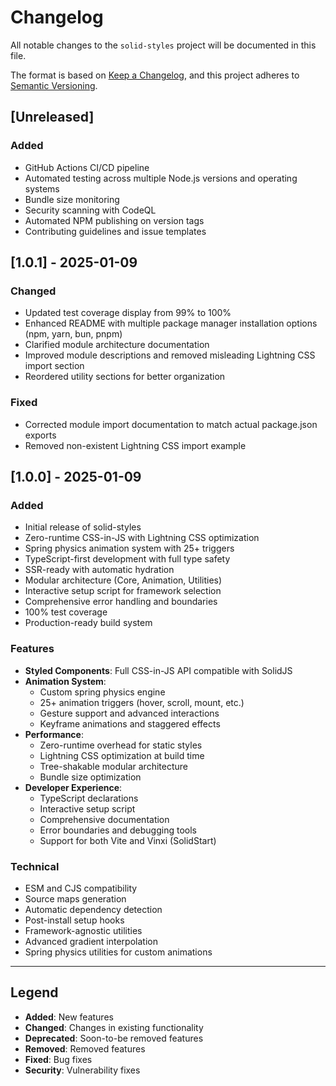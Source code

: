 # Changelog

All notable changes to the `solid-styles` project will be documented in this file.

The format is based on [Keep a Changelog](https://keepachangelog.com/en/1.0.0/),
and this project adheres to [Semantic Versioning](https://semver.org/spec/v2.0.0.html).

## [Unreleased]

### Added
- GitHub Actions CI/CD pipeline
- Automated testing across multiple Node.js versions and operating systems
- Bundle size monitoring
- Security scanning with CodeQL
- Automated NPM publishing on version tags
- Contributing guidelines and issue templates

## [1.0.1] - 2025-01-09

### Changed
- Updated test coverage display from 99% to 100%
- Enhanced README with multiple package manager installation options (npm, yarn, bun, pnpm)
- Clarified module architecture documentation
- Improved module descriptions and removed misleading Lightning CSS import section
- Reordered utility sections for better organization

### Fixed
- Corrected module import documentation to match actual package.json exports
- Removed non-existent Lightning CSS import example

## [1.0.0] - 2025-01-09

### Added
- Initial release of solid-styles
- Zero-runtime CSS-in-JS with Lightning CSS optimization
- Spring physics animation system with 25+ triggers
- TypeScript-first development with full type safety
- SSR-ready with automatic hydration
- Modular architecture (Core, Animation, Utilities)
- Interactive setup script for framework selection
- Comprehensive error handling and boundaries
- 100% test coverage
- Production-ready build system

### Features
- **Styled Components**: Full CSS-in-JS API compatible with SolidJS
- **Animation System**: 
  - Custom spring physics engine
  - 25+ animation triggers (hover, scroll, mount, etc.)
  - Gesture support and advanced interactions
  - Keyframe animations and staggered effects
- **Performance**: 
  - Zero-runtime overhead for static styles
  - Lightning CSS optimization at build time
  - Tree-shakable modular architecture
  - Bundle size optimization
- **Developer Experience**:
  - TypeScript declarations
  - Interactive setup script
  - Comprehensive documentation
  - Error boundaries and debugging tools
  - Support for both Vite and Vinxi (SolidStart)

### Technical
- ESM and CJS compatibility
- Source maps generation
- Automatic dependency detection
- Post-install setup hooks
- Framework-agnostic utilities
- Advanced gradient interpolation
- Spring physics utilities for custom animations

---

## Legend

- **Added**: New features
- **Changed**: Changes in existing functionality  
- **Deprecated**: Soon-to-be removed features
- **Removed**: Removed features
- **Fixed**: Bug fixes
- **Security**: Vulnerability fixes
